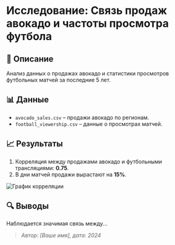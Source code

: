 # Исследование: Связь продаж авокадо и частоты просмотра футбола  

## 📌 Описание  
Анализ данных о продажах авокадо и статистики просмотров футбольных матчей за последние 5 лет.  

## 📊 Данные  
- `avocado_sales.csv` – продажи авокадо по регионам.  
- `football_viewership.csv` – данные о просмотрах матчей.  

## 📈 Результаты  
1. Корреляция между продажами авокадо и футбольными трансляциями: **0.75**.  
2. В дни матчей продажи вырастают на **15%**.  

![График корреляции](plot.png)  

## 🔍 Выводы  
Наблюдается значимая связь между...  

> *Автор: [Ваше имя], дата: 2024*  
